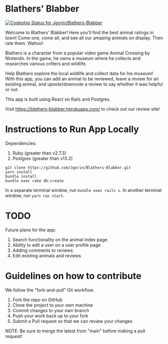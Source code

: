# Blathers' Blabber

[![Codeship Status for Jgorin/Blathers-Blabber](https://app.codeship.com/projects/9edc125d-980e-4a43-8987-1fff786abacb/status?branch=master)](https://app.codeship.com/projects/442458)

Welcome to Blathers' Blabber! Here you'll find the best animal ratings in town! Come one, come all, and see all our amazing animals on display. Then rate them. Wahoo!

Blathers is a character from a popular video game Animal Crossing by Nintendo. In the game, he owns a museum where he collects and researches various critters and wildlife.

Help Blathers explore the local wildlife and collect data for his museum! With this app, you can add an animal to be reviewed, leave a review for an existing animal,
and upvote/downvote a review to say whether it was helpful or not.

This app is built using React on Rails and Postgres.

Visit https://blathers-blabber.herokuapp.com/ to check out our review site!

# Instructions to Run App Locally
Dependencies:
1. Ruby (greater than v2.7.3)
2. Postgres (greater than v13.2)

```
git clone https://github.com/Jgorin/Blathers-Blabber.git
yarn install
bundle install
bundle exec rake db:create
```
In a separate terminal window, run `bundle exec rails s`.
In another terminal window, run `yarn run start`.

# TODO
Future plans for the app:
1. Search functionality on the animal index page
2. Ability to edit a user on a user profile page
3. Adding comments to reviews
4. Edit existing animals and reviews

# Guidelines on how to contribute
We follow the "fork-and-pull" Git workflow.

1. Fork the repo on GitHub
2. Clone the project to your own machine
3. Commit changes to your own branch
4. Push your work back up to your fork
5. Submit a Pull request so that we can review your changes

NOTE: Be sure to merge the latest from "main" before making a pull request!